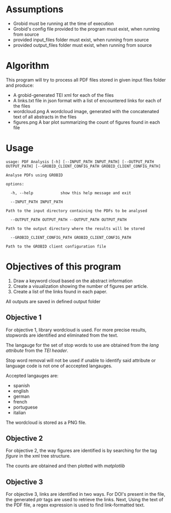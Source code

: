 <h1>Assumptions</h1>

- Grobid must be running at the time of execution
- Grobid's config file provided to the program must exist, when running from source
- provided input_files folder must exist, when running from source
- provided output_files folder must exist, when running from source

<h1>Algorithm</h1>

This program will try to process all PDF files stored in given input files folder and produce:
- A grobid-generated TEI xml for each of the files
- A links.txt file in json format with a list of encountered links for each of the files
- wordcloud.png A wordcloud image, generated with the concatenated text of all abstracts in the files
- figures.png A bar plot summarizing the count of figures found in each file

<h1>Usage</h1>

    usage: PDF Analysis [-h] [--INPUT_PATH INPUT_PATH] [--OUTPUT_PATH OUTPUT_PATH] [--GROBID_CLIENT_CONFIG_PATH GROBID_CLIENT_CONFIG_PATH]
    
    Analyse PDFs using GROBID
    
    options:
    
      -h, --help            show this help message and exit
    
      --INPUT_PATH INPUT_PATH
    
    Path to the input directory containing the PDFs to be analysed

      --OUTPUT_PATH OUTPUT_PATH --OUTPUT_PATH OUTPUT_PATH

    Path to the output directory where the results will be stored
    
      --GROBID_CLIENT_CONFIG_PATH GROBID_CLIENT_CONFIG_PATH 
      
    Path to the GROBID client configuration file


<h1>Objectives of this program</h1>

1. Draw a keyword cloud based on the abstract information
2. Create a visualization showing the number of figures per article.
3. Create a list of the links found in each paper.

All outputs are saved in defined output folder

<h2>Objective 1</h2>
For objective 1, library wordcloud is used. For more precise results, stopwords are identified and eliminated from the text.

The langauge for the set of stop words to use are obtained from the *lang attribute* from the *TEI header*.

Stop word removal will not be used if unable to identify said attribute or language code is not one of acccepted langauges.

Accepted langauges are:
- spanish
- english
- german
- french
- portuguese
- italian

The wordcloud is stored as a PNG file.

<h2>Objective 2</h2>

For objective 2, the way figures are identified is by searching for the tag *figure* in the xml tree structure. 

The counts are obtained and then plotted with *matplotlib*

<h2>Objective 3</h2>

For objective 3, links are identified in two ways. For DOI's present in the file, the generated *ptr* tags are used to retrieve
the links. Next, Using the text of the PDF file, a regex expression is used to find link-formatted text.
